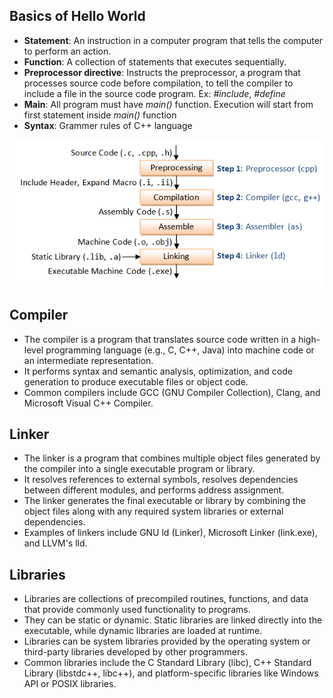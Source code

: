 ## Basics of Hello World

- **Statement**: An instruction in a computer program that tells the computer to perform an action.
- **Function**: A collection of statements that executes sequentially.
- **Preprocessor directive**: Instructs the preprocessor, a program that processes source code before compilation, to tell the compiler to include a file in the source code program. Ex: _#include_, _#define_
- **Main**: All program must have _main()_ function. Execution will start from first statement inside _main()_ function
- **Syntax**: Grammer rules of C++ language

![GCC_Compilation_Process](./assets/GCC_CompilationProcess.png)

## Compiler

- The compiler is a program that translates source code written in a high-level programming language (e.g., C, C++, Java) into machine code or an intermediate representation.
- It performs syntax and semantic analysis, optimization, and code generation to produce executable files or object code.
- Common compilers include GCC (GNU Compiler Collection), Clang, and Microsoft Visual C++ Compiler.

## Linker

- The linker is a program that combines multiple object files generated by the compiler into a single executable program or library.
- It resolves references to external symbols, resolves dependencies between different modules, and performs address assignment.
- The linker generates the final executable or library by combining the object files along with any required system libraries or external dependencies.
- Examples of linkers include GNU ld (Linker), Microsoft Linker (link.exe), and LLVM's lld.

## Libraries

- Libraries are collections of precompiled routines, functions, and data that provide commonly used functionality to programs.
- They can be static or dynamic. Static libraries are linked directly into the executable, while dynamic libraries are loaded at runtime.
- Libraries can be system libraries provided by the operating system or third-party libraries developed by other programmers.
- Common libraries include the C Standard Library (libc), C++ Standard Library (libstdc++, libc++), and platform-specific libraries like Windows API or POSIX libraries.

